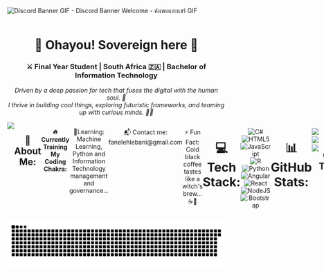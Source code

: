 <div align="center" style="justify-content:space between; display:flex; width:100%">
  
  ![Discord Banner GIF - Discord Banner Welcome - ค้นพบและแชร์ GIF](https://github.com/user-attachments/assets/7ab9b66e-b849-4c27-85f4-31e600385512)
  
</div>

<h1 align="center">🌌 Ohayou! Sovereign here 👋</h1>
<h3 align="center">⚔️ Final Year Student | South Africa 🇿🇦 | Bachelor of Information Technology</h3>
<p align="center">
  <em>Driven by a deep passion for tech that fuses the digital with the human soul. 🚀<br>
  I thrive in building cool things, exploring futuristic frameworks, and teaming up with curious minds. 🧠✨</em>
</p>



<div align="center" style="justify-content:space between; display:flex; width:100%">
<img align="right alt="Coding" width="400" src="https://media.tenor.com/-UygBh3nnfEAAAAC/coding.gif">
  

 <h2 align="center"> 💫 About Me: </h2>
   
<p align="center"><b>🔥Currently Training My Coding Chakra:</b> </p>
<p align="center">🔭Learning: Machine Learning, Python and Information Technology management and governance... </p>
<p align="center">📬 Contact me: fanelehlebani@gmail.com</p>
<p align="center">⚡ Fun Fact: Cold black coffee tastes like a witch's brew...☕🧙</p>


# 💻 Tech Stack:
![C#](https://img.shields.io/badge/c%23-%23239120.svg?style=for-the-badge&logo=csharp&logoColor=white) ![HTML5](https://img.shields.io/badge/html5-%23E34F26.svg?style=for-the-badge&logo=html5&logoColor=white) ![JavaScript](https://img.shields.io/badge/javascript-%23323330.svg?style=for-the-badge&logo=javascript&logoColor=%23F7DF1E) ![R](https://img.shields.io/badge/r-%23276DC3.svg?style=for-the-badge&logo=r&logoColor=white) ![Python](https://img.shields.io/badge/python-3670A0?style=for-the-badge&logo=python&logoColor=ffdd54) ![Angular](https://img.shields.io/badge/angular-%23DD0031.svg?style=for-the-badge&logo=angular&logoColor=white) ![React](https://img.shields.io/badge/react-%2320232a.svg?style=for-the-badge&logo=react&logoColor=%2361DAFB) ![NodeJS](https://img.shields.io/badge/node.js-6DA55F?style=for-the-badge&logo=node.js&logoColor=white) ![Bootstrap](https://img.shields.io/badge/bootstrap-%238511FA.svg?style=for-the-badge&logo=bootstrap&logoColor=white)
# 📊 GitHub Stats:
![](https://github-readme-stats.vercel.app/api?username=Sov3r3ign&theme=blue-green&hide_border=false&include_all_commits=false&count_private=false)<br/>
![](https://nirzak-streak-stats.vercel.app/?user=Sov3r3ign&theme=blue-green&hide_border=false)<br/>
![](https://github-readme-stats.vercel.app/api/top-langs/?username=Sov3r3ign&theme=blue-green&hide_border=false&include_all_commits=false&count_private=false&layout=compact)

## 🏆 GitHub Trophies
![](https://github-profile-trophy.vercel.app/?username=Sov3r3ign&theme=radical&no-frame=false&no-bg=true&margin-w=4)

---
[![](https://visitcount.itsvg.in/api?id=Sov3r3ign&icon=0&color=0)](https://visitcount.itsvg.in)


</div>


![snake gif](https://github.com/Sov3r3ign/Sov3r3ign/blob/output/github-snake-dark.svg)




